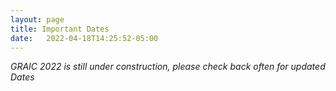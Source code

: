 ```yaml
---
layout: page
title: Important Dates
date:   2022-04-18T14:25:52-05:00
---
```

*GRAIC 2022 is still under construction, please check back often for updated Dates*
